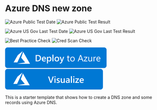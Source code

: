 # Azure DNS new zone

![Azure Public Test Date](https://azurequickstartsservice.blob.core.windows.net/badges/101-azure-dns-new-zone/PublicLastTestDate.svg)
![Azure Public Test Result](https://azurequickstartsservice.blob.core.windows.net/badges/101-azure-dns-new-zone/PublicDeployment.svg)

![Azure US Gov Last Test Date](https://azurequickstartsservice.blob.core.windows.net/badges/101-azure-dns-new-zone/FairfaxLastTestDate.svg)
![Azure US Gov Last Test Result](https://azurequickstartsservice.blob.core.windows.net/badges/101-azure-dns-new-zone/FairfaxDeployment.svg)

![Best Practice Check](https://azurequickstartsservice.blob.core.windows.net/badges/101-azure-dns-new-zone/BestPracticeResult.svg)
![Cred Scan Check](https://azurequickstartsservice.blob.core.windows.net/badges/101-azure-dns-new-zone/CredScanResult.svg)

[![Deploy To Azure](https://raw.githubusercontent.com/Azure/azure-quickstart-templates/master/1-CONTRIBUTION-GUIDE/images/deploytoazure.svg?sanitize=true)]("https://portal.azure.com/#create/Microsoft.Template/uri/https%3A%2F%2Fraw.githubusercontent.com%2FAzure%2Fazure-quickstart-templates%2Fmaster%2F101-azure-dns-new-zone%2Fazuredeploy.json")  [![Visualize](https://raw.githubusercontent.com/Azure/azure-quickstart-templates/master/1-CONTRIBUTION-GUIDE/images/visualizebutton.svg?sanitize=true)]("http://armviz.io/#/?load=https%3A%2F%2Fraw.githubusercontent.com%2FAzure%2Fazure-quickstart-templates%2Fmaster%2F101-azure-dns-new-zone%2Fazuredeploy.json")

This is a starter template that shows how to create a DNS zone and some records using Azure DNS.  


